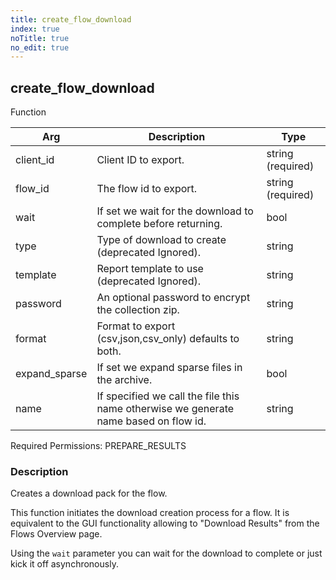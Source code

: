 ```yaml
---
title: create_flow_download
index: true
noTitle: true
no_edit: true
---
```




<div class="vql_item"></div>


## create_flow_download
<span class='vql_type label label-warning pull-right page-header'>Function</span>



<div class="vqlargs"></div>

Arg | Description | Type
----|-------------|-----
client_id|Client ID to export.|string (required)
flow_id|The flow id to export.|string (required)
wait|If set we wait for the download to complete before returning.|bool
type|Type of download to create (deprecated Ignored).|string
template|Report template to use (deprecated Ignored).|string
password|An optional password to encrypt the collection zip.|string
format|Format to export (csv,json,csv_only) defaults to both.|string
expand_sparse|If set we expand sparse files in the archive.|bool
name|If specified we call the file this name otherwise we generate name based on flow id.|string

Required Permissions: 
<span class="linkcolour label label-success">PREPARE_RESULTS</span>

### Description

Creates a download pack for the flow.

This function initiates the download creation process for a
flow. It is equivalent to the GUI functionality allowing to
"Download Results" from the Flows Overview page.

Using the `wait` parameter you can wait for the download to
complete or just kick it off asynchronously.


